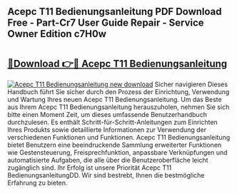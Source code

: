 ## Acepc T11 Bedienungsanleitung PDF Download Free - Part-Cr7 User Guide Repair - Service Owner Edition c7H0w

# <h2><a href="http://df3tj2.blite.top/?on=Acepc+T11+Bedienungsanleitung">🔗Download 👉🔴 Acepc T11 Bedienungsanleitung</a></h2>

[![Acepc T11 Bedienungsanleitung new download](https://i.imgur.com/lujVjoI.png)](http://df3tj2.blite.top/?on=Acepc+T11+Bedienungsanleitung)
Sicher navigieren Dieses Handbuch führt Sie sicher durch den Prozess der Einrichtung, Verwendung und Wartung Ihres neuen Acepc T11 Bedienungsanleitung. Um das Beste aus Ihrem Acepc T11 Bedienungsanleitung herauszuholen, nehmen Sie sich bitte einen Moment Zeit, um dieses umfassende Benutzerhandbuch durchzulesen. Es enthält Schritt-für-Schritt-Anleitungen zum Einrichten Ihres Produkts sowie detaillierte Informationen zur Verwendung der verschiedenen Funktionen und Funktionen. Acepc T11 Bedienungsanleitung bietet Benutzern eine beeindruckende Sammlung erweiterter Funktionen wie Gestensteuerung, Freisprechfunktion, anpassbare Verknüpfungen und automatisierte Aufgaben, die alle über die Benutzeroberfläche leicht zugänglich sind. Ihr Erfolg ist unsere Priorität Acepc T11 BedienungsanleitungDD. Wir sind bestrebt, Ihnen die bestmögliche Erfahrung zu bieten.
